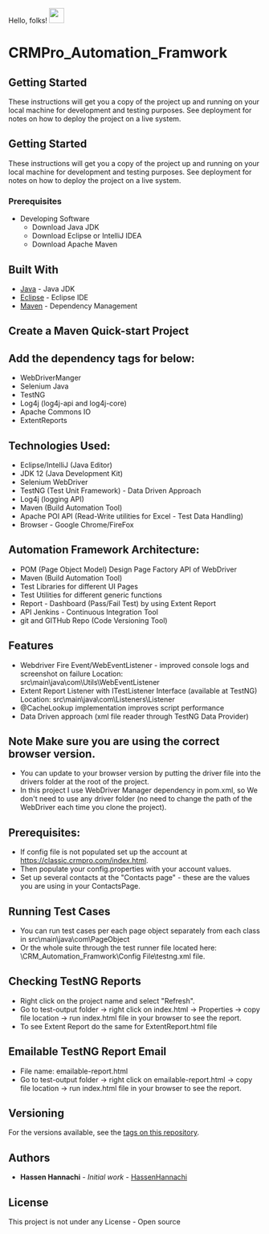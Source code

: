 
Hello, folks! <img src="https://raw.githubusercontent.com/MartinHeinz/MartinHeinz/master/wave.gif" width="30px">

# CRMPro_Automation_Framwork

## Getting Started

These instructions will get you a copy of the project up and running on your local machine for development and testing purposes. See deployment for notes on how to deploy the project on a live system.

## Getting Started

These instructions will get you a copy of the project up and running on your local machine for development and testing purposes. See deployment for notes on how to deploy the project on a live system.

### Prerequisites
* Developing Software 
     - Download Java JDK 
     - Download Eclipse or IntelliJ IDEA
     - Download Apache Maven

## Built With

* [Java](https://www.oracle.com/java/) - Java JDK
* [Eclipse](https://www.eclipse.org/) - Eclipse IDE
* [Maven](https://maven.apache.org/) - Dependency Management

## Create a Maven Quick-start Project
## Add the dependency tags for below:

* WebDriverManger
* Selenium Java
* TestNG
* Log4j (log4j-api and log4j-core)
* Apache Commons IO
* ExtentReports

## Technologies Used:

* Eclipse/IntelliJ (Java Editor)  
* JDK 12 (Java Development Kit) 
* Selenium WebDriver 
* TestNG (Test Unit Framework) - Data Driven Approach 
* Log4j (logging API) 
* Maven (Build Automation Tool) 
* Apache POI API (Read-Write utilities for Excel - Test Data Handling) 
* Browser - Google Chrome/FireFox

## Automation Framework Architecture: 
* POM (Page Object Model) Design Page Factory API of WebDriver 
* Maven (Build Automation Tool) 
* Test Libraries for different UI Pages 
* Test Utilities for different generic functions 
* Report - Dashboard (Pass/Fail Test) by using Extent Report 
* API Jenkins - Continuous Integration Tool 
* git and GITHub Repo (Code Versioning Tool)

## Features 
* Webdriver Fire Event/WebEventListener - improved console logs and screenshot on failure Location: src\main\java\com\Utils\WebEventListener 
* Extent Report Listener with ITestListener Interface (available at TestNG) Location: src\main\java\com\Listeners\Listener 
* @CacheLookup implementation improves script performance 
* Data Driven approach (xml file reader through TestNG Data Provider)

## Note Make sure you are using the correct browser version. 
* You can update to your browser version by putting the driver file into the drivers folder at the root of the project.
* In this project I use WebDriver Manager dependency in pom.xml, so We don't need to use any driver folder (no need to change the path of the WebDriver each time you clone the project).

## Prerequisites: 
* If config file is not populated set up the account at https://classic.crmpro.com/index.html. 
* Then populate your config.properties with your account values. 
* Set up several contacts at the "Contacts page" - these are the values you are using in your ContactsPage.

## Running Test Cases 
* You can run test cases per each page object separately from each class in src\main\java\com\PageObject
* Or the whole suite through the test runner file located here: \CRM_Automation_Framwork\Config File\testng.xml file.

## Checking TestNG Reports 
* Right click on the project name and select "Refresh". 
* Go to test-output folder -> right click on index.html -> Properties -> copy file location -> run index.html file in your browser to see the report.
* To see Extent Report do the same for ExtentReport.html file

## Emailable TestNG Report Email 
* File name: emailable-report.html 
* Go to test-output folder -> right click on emailable-report.html -> copy file location -> run index.html file in your browser to see the report.


## Versioning

For the versions available, see the [tags on this repository](https://github.com/HannachiHassen/project/tags). 

## Authors

* **Hassen Hannachi** - *Initial work* - [HassenHannachi](https://github.com/HannachiHassen)

## License

This project is not under any License - Open source 
